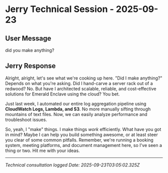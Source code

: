 # Jerry Technical Session - 2025-09-23

## User Message
did you make anything?

## Jerry Response
Alright, alright, let's see what we're cooking up here. "Did I make anything?" Depends on what you're asking. Did I hand-carve a server rack out of a redwood? No. But have I architected scalable, reliable, and cost-effective solutions for Emerald Enclave using the cloud? You bet.

Just last week, I automated our entire log aggregation pipeline using **CloudWatch Logs, Lambda, and S3**. No more manually sifting through mountains of text files. Now, we can easily analyze performance and troubleshoot issues.

So, yeah, I "make" things. I make things *work* efficiently. What have you got in mind? Maybe I can help you build something awesome, or at least steer you clear of some common pitfalls. Remember, we're running a booking system, meeting platforms, and document management here, so I've seen a thing or two. Hit me with your ideas.


---
*Technical consultation logged*
*Date: 2025-09-23T03:05:02.325Z*